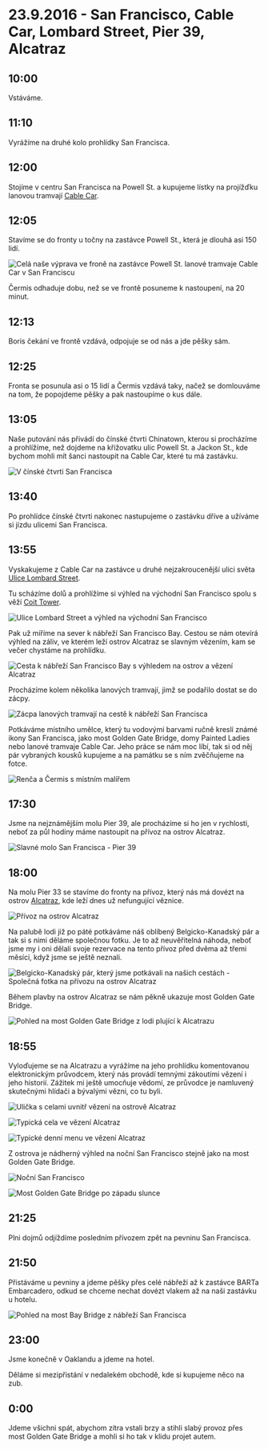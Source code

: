 # 23.9.2016 - San Francisco, Cable Car, Lombard Street, Pier 39, Alcatraz

## 10:00

Vstáváme.

## 11:10

Vyrážíme na druhé kolo prohlídky San Francisca.

## 12:00

Stojíme v centru San Francisca na Powell St. a kupujeme lístky na projížďku lanovou tramvají [Cable Car](https://en.wikipedia.org/wiki/San_Francisco_cable_car_system).

## 12:05

Stavíme se do fronty u točny na zastávce Powell St., která je dlouhá asi 150 lidí.

![Celá naše výprava ve froně na zastávce Powell St. lanové tramvaje Cable Car v San Franciscu](images/20160923/20160923_121248.jpg)

Čermis odhaduje dobu, než se ve frontě posuneme k nastoupení, na 20 minut.

## 12:13

Boris čekání ve frontě vzdává, odpojuje se od nás a jde pěšky sám.

## 12:25

Fronta se posunula asi o 15 lidí a Čermis vzdává taky, načež se domlouváme na tom, že popojdeme pěšky a pak nastoupíme o kus dále.

## 13:05

Naše putování nás přivádí do čínské čtvrti Chinatown, kterou si procházíme a prohlížíme, než dojdeme na křižovatku ulic Powell St. a Jackon St., kde bychom mohli mít šanci nastoupit na Cable Car, které tu má zastávku.

![V čínské čtvrti San Francisca](images/20160923/20160923_130933.jpg)

## 13:40

Po prohlídce čínské čtvrti nakonec nastupujeme o zastávku dříve a užíváme si jízdu ulicemi San Francisca.

## 13:55

Vyskakujeme z Cable Car na zastávce u druhé nejzakroucenější ulici světa [Ulice Lombard Street](https://cs.wikipedia.org/wiki/Lombard_Street_a_Vermont_Street).

Tu scházíme dolů a prohlížíme si výhled na východní San Francisco spolu s věží [Coit Tower](https://cs.wikipedia.org/wiki/Coit_Tower).

![Ulice Lombard Street a výhled na východní San Francisco](images/20160923/20160923_135710.jpg)

Pak už míříme na sever k nábřeží San Francisco Bay. Cestou se nám otevírá výhled na záliv, ve kterém leží ostrov Alcatraz se slavným vězením, kam se večer chystáme na prohlídku. 

![Cesta k nábřeží San Francisco Bay s výhledem na ostrov a vězení Alcatraz](images/20160923/20160923_135730.jpg)

Procházíme kolem několika lanových tramvají, jimž se podařilo dostat se do zácpy.

![Zácpa lanových tramvají na cestě k nábřeží San Francisca](images/20160923/20160923_142311.jpg)

Potkáváme místního umělce, který tu vodovými barvami ručně kreslí známé ikony San Francisca, jako most Golden Gate Bridge, domy Painted Ladies nebo lanové tramvaje Cable Car. Jeho práce se nám moc líbí, tak si od něj pár vybraných kousků kupujeme a na památku se s ním zvěčňujeme na fotce.

![Renča a Čermis s místním malířem](images/20160923/20160923_143728.jpg)

## 17:30

Jsme na nejznámějším molu Pier 39, ale procházíme si ho jen v rychlosti, neboť za půl hodiny máme nastoupit na přívoz na ostrov Alcatraz.

![Slavné molo San Francisca - Pier 39](images/20160923/20160923_173517.jpg)

## 18:00

Na molu Pier 33 se stavíme do fronty na přívoz, který nás má dovézt na ostrov [Alcatraz](https://cs.wikipedia.org/wiki/Alcatraz), kde leží dnes už nefungující věznice.

![Přívoz na ostrov Alcatraz](images/20160923/20160923_182416.jpg)

Na palubě lodi již po páté potkáváme náš oblíbený Belgicko-Kanadský pár a tak si s nimi děláme společnou fotku. Je to až neuvěřitelná náhoda, neboť jsme my i oni dělali svoje rezervace na tento  přívoz před dvěma až třemi měsíci, když jsme se ještě neznali.

![Belgicko-Kanadský pár, který jsme potkávali na našich cestách - Společná fotka na přívozu na ostrov Alcatraz](images/20160923/20160923_183836.jpg)

Během plavby na ostrov Alcatraz se nám pěkně ukazuje most Golden Gate Bridge.

![Pohled na most Golden Gate Bridge z lodi plující k Alcatrazu](images/20160923/DSC_2956-DSC_2970_blended_fused.jpg)

## 18:55

Vyloďujeme se na Alcatrazu a vyrážíme na jeho prohlídku komentovanou elektronickým průvodcem, který nás provádí temnými zákoutími vězení i jeho historií. Zážitek mi ještě umocňuje vědomí, ze průvodce je namluvený skutečnými hlídači a bývalými vězni, co tu byli.

![Ulička s celami uvnitř vězení na ostrově Alcatraz](images/20160923/20160923_200920.jpg)

![Typická cela ve vězení Alcatraz](images/20160923/20160923_192028.jpg)

![Typické denní menu ve vězení Alcatraz](images/20160923/20160923_201151.jpg)

Z ostrova je nádherný výhled na noční San Francisco stejně jako na most Golden Gate Bridge.

![Noční San Francisco](images/20160923/DSC_3106-DSC_3111.jpg)

![Most Golden Gate Bridge po západu slunce](images/20160923/DSC_3112-DSC_3114.jpg)

## 21:25

Plni dojmů odjíždíme posledním přívozem zpět na pevninu San Francisca.

## 21:50

Přistáváme u pevniny a jdeme pěšky přes celé nábřeží až k zastávce BARTa Embarcadero, odkud se chceme nechat dovézt vlakem až na naši zastávku u hotelu.

![Pohled na most Bay Bridge z nábřeží San Francisca](images/20160923/20160923_220712.jpg)

## 23:00

Jsme konečně v Oaklandu a jdeme na hotel.

Děláme si mezipřistání v nedalekém obchodě, kde si kupujeme něco na zub.

## 0:00

Jdeme všichni spát, abychom zítra vstali brzy a stihli slabý provoz přes most Golden Gate Bridge a mohli si ho tak v klidu projet autem.
